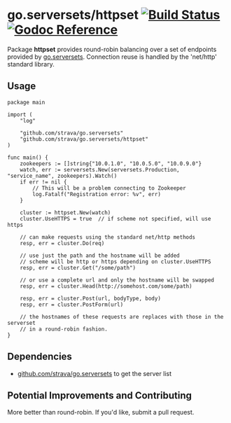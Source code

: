 go.serversets/httpset [![Build Status](https://travis-ci.org/strava/go.serversets.png?branch=master)](https://travis-ci.org/strava/go.serversets) [![Godoc Reference](https://godoc.org/github.com/strava/go.serversets?status.png)](https://godoc.org/github.com/strava/go.serversets/httpset)
=====================

Package **httpset** provides round-robin balancing over a set of endpoints 
provided by [go.serversets](/..). Connection reuse is handled by the 'net/http'
standard library.

Usage
-----

	package main

	import (
		"log"

		"github.com/strava/go.serversets"
		"github.com/strava/go.serversets/httpset"
	)

	func main() {
		zookeepers := []string{"10.0.1.0", "10.0.5.0", "10.0.9.0"}
		watch, err := serversets.New(serversets.Production, "service_name", zookeepers).Watch()
		if err != nil {
			// This will be a problem connecting to Zookeeper
			log.Fatalf("Registration error: %v", err)
		}

		cluster := httpset.New(watch)
		cluster.UseHTTPS = true  // if scheme not specified, will use https

		// can make requests using the standard net/http methods
		resp, err = cluster.Do(req)

		// use just the path and the hostname will be added
		// scheme will be http or https depending on cluster.UseHTTPS
		resp, err = cluster.Get("/some/path")

		// or use a complete url and only the hostname will be swapped
		resp, err = cluster.Head(http://somehost.com/some/path)

		resp, err = cluster.Post(url, bodyType, body)
		resp, err = cluster.PostForm(url)

	    // the hostnames of these requests are replaces with those in the serverset
	    // in a round-robin fashion.
	}

Dependencies
------------
* [github.com/strava/go.serversets](github.com/strava/go.serversets) to get the server list

Potential Improvements and Contributing
---------------------------------------
More better than round-robin. If you'd like, submit a pull request.
